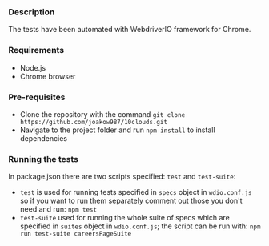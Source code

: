### Description

The tests have been automated with WebdriverIO framework for Chrome.

### Requirements

- Node.js
- Chrome browser

### Pre-requisites

- Clone the repository with the command `git clone https://github.com/joakow987/10clouds.git`
- Navigate to the project folder and run `npm install` to install dependencies

### Running the tests

In package.json there are two scripts specified: `test` and `test-suite`:
- `test` is used for running tests specified in `specs` object in `wdio.conf.js` so if you want to run them separately comment out those you don't need and run:
`npm test`
- `test-suite` used for running the whole suite of specs which are specified in `suites` object in `wdio.conf.js`; the script can be run with: 
`npm run test-suite careersPageSuite`

